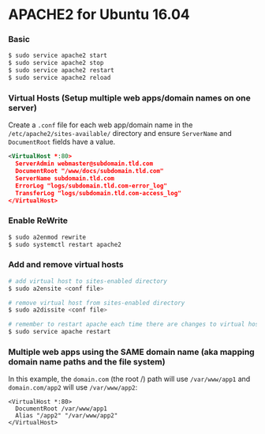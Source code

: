 # APACHE2 for Ubuntu 16.04

### Basic
````sh
$ sudo service apache2 start
$ sudo service apache2 stop
$ sudo service apache2 restart
$ sudo service apache2 reload
````

### Virtual Hosts (Setup multiple web apps/domain names on one server)
Create a `.conf` file for each web app/domain name in the `/etc/apache2/sites-available/` directory and ensure `ServerName` and `DocumentRoot` fields have a value.
````xml
<VirtualHost *:80>
  ServerAdmin webmaster@subdomain.tld.com
  DocumentRoot "/www/docs/subdomain.tld.com"
  ServerName subdomain.tld.com
  ErrorLog "logs/subdomain.tld.com-error_log"
  TransferLog "logs/subdomain.tld.com-access_log"
</VirtualHost>
````

### Enable ReWrite
```sh
$ sudo a2enmod rewrite
$ sudo systemctl restart apache2
```


### Add and remove virtual hosts
```sh
# add virtual host to sites-enabled directory
$ sudo a2ensite <conf file>

# remove virtual host from sites-enabled directory
$ sudo a2dissite <conf file>

# remember to restart apache each time there are changes to virtual hosts
$ sudo service apache restart
```


### Multiple web apps using the SAME domain name (aka mapping domain name paths and the file system)
In this example, the `domain.com` (the root /) path will use `/var/www/app1` and `domain.com/app2` will use `/var/www/app2`:

```
<VirtualHost *:80>
  DocumentRoot /var/www/app1
  Alias "/app2" "/var/www/app2"
</VirtualHost>
```

